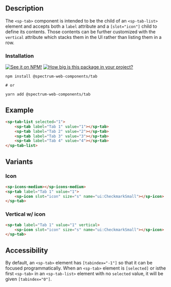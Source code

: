 ## Description

The `<sp-tab>` component is intended to be the child of an `<sp-tab-list>` element and accepts both a `label` attribute and a `[slot="icon"]` child to define its contents. Those contents can be further customized with the `vertical` attribute which stacks them in the UI rather than listing them in a row.

### Installation

[![See it on NPM!](https://img.shields.io/npm/v/@spectrum-web-components/tab?style=for-the-badge)](https://www.npmjs.com/package/@spectrum-web-components/tab)
[![How big is this package in your project?](https://img.shields.io/bundlephobia/minzip/@spectrum-web-components/tab?style=for-the-badge)](https://bundlephobia.com/result?p=@spectrum-web-components/tab)

```
npm install @spectrum-web-components/tab

# or

yarn add @spectrum-web-components/tab
```

## Example

```html
<sp-tab-list selected="1">
    <sp-tab label="Tab 1" value="1"></sp-tab>
    <sp-tab label="Tab 2" value="2"></sp-tab>
    <sp-tab label="Tab 3" value="3"></sp-tab>
    <sp-tab label="Tab 4" value="4"></sp-tab>
</sp-tab-list>
```

## Variants

### Icon

```html
<sp-icons-medium></sp-icons-medium>
<sp-tab label="Tab 1" value="1">
    <sp-icon slot="icon" size="s" name="ui:CheckmarkSmall"></sp-icon>
</sp-tab>
```

### Vertical w/ icon

```html
<sp-tab label="Tab 1" value="1" vertical>
    <sp-icon slot="icon" size="s" name="ui:CheckmarkSmall"></sp-icon>
</sp-tab>
```

## Accessibility

By default, an `<sp-tab>` element has `[tabindex="-1"]` so that it can be focused programmatically. When an `<sp-tab>` element is `[selected]` or isthe first `<sp-tab>` in an `<sp-tab-list>` element with no `selected` value, it will be given `[tabindex="0"]`.
